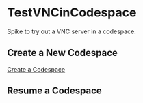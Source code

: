 # TestVNCinCodespace
Spike to try out a VNC server in a codespace.

## Create a New Codespace

[Create a Codespace](https://codespaces.new/braughtg/TestVNCinCodespace)

## Resume a Codespace
